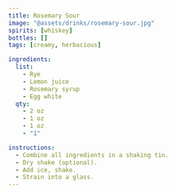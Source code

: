 ```yaml
---
title: Rosemary Sour
image: "@assets/drinks/rosemary-sour.jpg"
spirits: [whiskey]
bottles: []
tags: [creamy, herbacious]

ingredients:
  list:
    - Rye 
    - Lemon juice
    - Rosemary syrup
    - Egg white
  qty:
    - 2 oz
    - 1 oz
    - 1 oz
    - "1"

instructions:
  - Combine all ingredients in a shaking tin.
  - Dry shake (optional).
  - Add ice, shake.
  - Strain into a glass.
---
```

